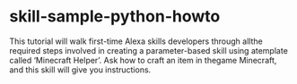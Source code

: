 # skill-sample-python-howto
This tutorial will walk first-time Alexa skills developers through allthe required steps involved in creating a parameter-based skill using atemplate called ‘Minecraft Helper’. Ask how to craft an item in thegame Minecraft, and this skill will give you instructions.
